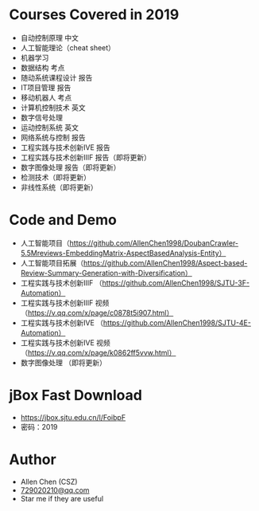 # Courses Covered in 2019
* 自动控制原理 中文
* 人工智能理论（cheat sheet）
* 机器学习
* 数据结构 考点
* 随动系统课程设计 报告
* IT项目管理 报告
* 移动机器人 考点
* 计算机控制技术 英文
* 数字信号处理
* 运动控制系统 英文
* 网络系统与控制 报告
* 工程实践与技术创新ⅣE 报告
* 工程实践与技术创新ⅢF 报告（即将更新）
* 数字图像处理 报告（即将更新）
* 检测技术（即将更新）
* 非线性系统（即将更新）

# Code and Demo
* 人工智能项目（https://github.com/AllenChen1998/DoubanCrawler-5.5Mreviews-EmbeddingMatrix-AspectBasedAnalysis-Entity）
* 人工智能项目拓展（https://github.com/AllenChen1998/Aspect-based-Review-Summary-Generation-with-Diversification）
* 工程实践与技术创新ⅢF （https://github.com/AllenChen1998/SJTU-3F-Automation）
* 工程实践与技术创新ⅢF 视频（https://v.qq.com/x/page/c0878t5i907.html）
* 工程实践与技术创新ⅣE （https://github.com/AllenChen1998/SJTU-4E-Automation）
* 工程实践与技术创新ⅣE 视频（https://v.qq.com/x/page/k0862ff5vvw.html）
* 数字图像处理 （即将更新）

# jBox Fast Download
* https://jbox.sjtu.edu.cn/l/FoibpF
* 密码：2019

# Author
* Allen Chen (CSZ)
* 729020210@qq.com
* Star me if they are useful
